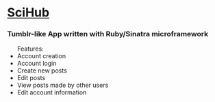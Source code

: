 <h1><a href='https://ruby-tumblr.herokuapp.com'>SciHub</a></h1>
<h3>Tumblr-like App written with Ruby/Sinatra microframework</h3>

<ul>
    Features:
    <li>Account creation</li>
    <li>Account login</li>
    <li>Create new posts</li>
    <li>Edit posts</li>
    <li>View posts made by other users</li>
    <li>Edit account information</li>
</ul>